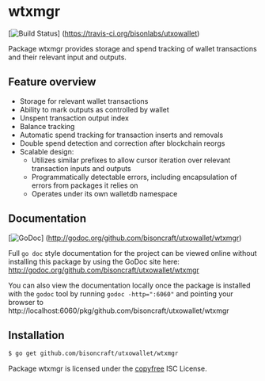 wtxmgr
======

[![Build Status](https://travis-ci.org/bisonlabs/utxowallet.png?branch=master)]
(https://travis-ci.org/bisonlabs/utxowallet)

Package wtxmgr provides storage and spend tracking of wallet transactions and
their relevant input and outputs.

## Feature overview

- Storage for relevant wallet transactions
- Ability to mark outputs as controlled by wallet
- Unspent transaction output index
- Balance tracking
- Automatic spend tracking for transaction inserts and removals
- Double spend detection and correction after blockchain reorgs
- Scalable design:
  - Utilizes similar prefixes to allow cursor iteration over relevant transaction
    inputs and outputs
  - Programmatically detectable errors, including encapsulation of errors from
    packages it relies on
  - Operates under its own walletdb namespace
    
## Documentation

[![GoDoc](https://godoc.org/github.com/bisoncraft/utxowallet/wtxmgr?status.png)]
(http://godoc.org/github.com/bisoncraft/utxowallet/wtxmgr)

Full `go doc` style documentation for the project can be viewed online without
installing this package by using the GoDoc site here:
http://godoc.org/github.com/bisoncraft/utxowallet/wtxmgr

You can also view the documentation locally once the package is installed with
the `godoc` tool by running `godoc -http=":6060"` and pointing your browser to
http://localhost:6060/pkg/github.com/bisoncraft/utxowallet/wtxmgr

## Installation

```bash
$ go get github.com/bisoncraft/utxowallet/wtxmgr
```

Package wtxmgr is licensed under the [copyfree](http://copyfree.org) ISC
License.
